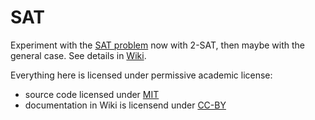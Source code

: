 # SAT

Experiment with the [SAT problem](https://en.wikipedia.org/wiki/Boolean_satisfiability_problem) now with 2-SAT, then maybe with the general case. See details in [Wiki](https://github.com/csomgyula/sat/wiki).

Everything here is licensed under permissive academic license:
- source code licensed under [MIT](LICENSE)
- documentation in Wiki is licensend under [CC-BY](https://creativecommons.org/licenses/by/4.0/)
